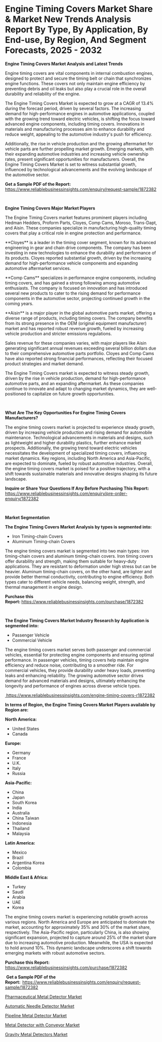 <p><h1>Engine Timing Covers Market Share & Market New Trends Analysis Report By Type, By Application, By End-use, By Region, And Segment Forecasts, 2025 - 2032</h1></p><p><strong>Engine Timing Covers Market Analysis and Latest Trends</strong></p>
<p><p>Engine timing covers are vital components in internal combustion engines, designed to protect and secure the timing belt or chain that synchronizes engine functions. These covers not only maintain engine efficiency by preventing debris and oil leaks but also play a crucial role in the overall durability and reliability of the engine.</p><p>The Engine Timing Covers Market is expected to grow at a CAGR of 13.4% during the forecast period, driven by several factors. The increasing demand for high-performance engines in automotive applications, coupled with the growing trend toward electric vehicles, is shifting the focus toward advanced engine components, including timing covers. Innovations in materials and manufacturing processes aim to enhance durability and reduce weight, appealing to the automotive industry's push for efficiency.</p><p>Additionally, the rise in vehicle production and the growing aftermarket for vehicle parts are further propelling market growth. Emerging markets, with their expanding automotive industries and increasing vehicle ownership rates, present significant opportunities for manufacturers. Overall, the Engine Timing Covers Market is set to witness substantial growth, influenced by technological advancements and the evolving landscape of the automotive sector.</p></p>
<p><strong>Get a Sample PDF of the Report:&nbsp;</strong> <a href="https://www.reliablebusinessinsights.com/enquiry/request-sample/1872382?utm_campaign=62&utm_medium=2&utm_source=Github&utm_content=ia&utm_term=08042025&utm_id=engine-timing-covers">https://www.reliablebusinessinsights.com/enquiry/request-sample/1872382</a></p>
<p>&nbsp;</p>
<p><strong>Engine Timing Covers Major Market Players</strong></p>
<p><p>The Engine Timing Covers market features prominent players including Hedman Hedders, Proform Parts, Cloyes, Comp Cams, Moroso, Trans-Dapt, and Aisin. These companies specialize in manufacturing high-quality timing covers that play a critical role in engine protection and performance.</p><p>**Cloyes** is a leader in the timing cover segment, known for its advanced engineering in gear and chain drive components. The company has been investing in new technologies to enhance the durability and performance of its products. Cloyes reported substantial growth, driven by the increasing demand for high-performance vehicle components and expanding automotive aftermarket services.</p><p>**Comp Cams** specializes in performance engine components, including timing covers, and has gained a strong following among automotive enthusiasts. The company is focused on innovation and has introduced several new products to cater to the rising demand for performance components in the automotive sector, projecting continued growth in the coming years.</p><p>**Aisin** is a major player in the global automotive parts market, offering a diverse range of products, including timing covers. The company benefits from its strong presence in the OEM (original equipment manufacturer) market and has reported robust revenue growth, fueled by increasing vehicle production and stricter emissions regulations.</p><p>Sales revenue for these companies varies, with major players like Aisin generating significant annual revenues exceeding several billion dollars due to their comprehensive automotive parts portfolio. Cloyes and Comp Cams have also reported strong financial performances, reflecting their focused product strategies and market demand.</p><p>The Engine Timing Covers market is expected to witness steady growth, driven by the rise in vehicle production, demand for high-performance automotive parts, and an expanding aftermarket. As these companies continue to innovate and adapt to changing market dynamics, they are well-positioned to capitalize on future growth opportunities.</p></p>
<p>&nbsp;</p>
<p><strong>What Are The Key Opportunities For Engine Timing Covers Manufacturers?</strong></p>
<p><p>The engine timing covers market is projected to experience steady growth, driven by increasing vehicle production and rising demand for automobile maintenance. Technological advancements in materials and designs, such as lightweight and higher durability plastics, further enhance market prospects. Additionally, the growing trend toward electric vehicles necessitates the development of specialized timing covers, influencing market dynamics. Key regions, including North America and Asia-Pacific, are expected to dominate, fueled by robust automotive industries. Overall, the engine timing covers market is poised for a positive trajectory, with a shift towards sustainable materials and innovative designs shaping its future landscape.</p></p>
<p><strong>Inquire or Share Your Questions If Any Before Purchasing This Report:</strong> <a href="https://www.reliablebusinessinsights.com/enquiry/pre-order-enquiry/1872382?utm_campaign=62&utm_medium=2&utm_source=Github&utm_content=ia&utm_term=08042025&utm_id=engine-timing-covers">https://www.reliablebusinessinsights.com/enquiry/pre-order-enquiry/1872382</a></p>
<p>&nbsp;</p>
<p><strong>Market Segmentation</strong></p>
<p><strong>The Engine Timing Covers Market Analysis by types is segmented into:</strong></p>
<p><ul><li>Iron Timing-chain Covers</li><li>Aluminum Timing-chain Covers</li></ul></p>
<p><p>The engine timing covers market is segmented into two main types: iron timing-chain covers and aluminum timing-chain covers. Iron timing covers offer durability and strength, making them suitable for heavy-duty applications. They are resistant to deformation under high stress but can be heavier. Aluminum timing-chain covers, on the other hand, are lighter and provide better thermal conductivity, contributing to engine efficiency. Both types cater to different vehicle needs, balancing weight, strength, and thermal management in engine design.</p></p>
<p><strong>Purchase this Report:&nbsp;</strong><a href="https://www.reliablebusinessinsights.com/purchase/1872382?utm_campaign=62&utm_medium=2&utm_source=Github&utm_content=ia&utm_term=08042025&utm_id=engine-timing-covers">https://www.reliablebusinessinsights.com/purchase/1872382</a></p>
<p>&nbsp;</p>
<p><strong>The Engine Timing Covers Market Industry Research by Application is segmented into:</strong></p>
<p><ul><li>Passenger Vehicle</li><li>Commercial Vehicle</li></ul></p>
<p><p>The engine timing covers market serves both passenger and commercial vehicles, essential for protecting engine components and ensuring optimal performance. In passenger vehicles, timing covers help maintain engine efficiency and reduce noise, contributing to a smoother ride. For commercial vehicles, they provide durability under heavy loads, preventing leaks and enhancing reliability. The growing automotive sector drives demand for advanced materials and designs, ultimately enhancing the longevity and performance of engines across diverse vehicle types.</p></p>
<p><a href="https://www.reliablebusinessinsights.com/engine-timing-covers-r1872382?utm_campaign=62&utm_medium=2&utm_source=Github&utm_content=ia&utm_term=08042025&utm_id=engine-timing-covers">&nbsp;https://www.reliablebusinessinsights.com/engine-timing-covers-r1872382</a></p>
<p><strong>In terms of Region, the Engine Timing Covers Market Players available by Region are:</strong></p>
<p>
    <p> <strong> North America: </strong>
        <ul>
            <li>United States</li>
            <li>Canada</li>
        </ul>
        </p> 
    <p> <strong> Europe: </strong>
        <ul>
            <li>Germany</li>
            <li>France</li>
            <li>U.K.</li>
            <li>Italy</li>
            <li>Russia</li>
        </ul>
        </p> 
    <p> <strong> Asia-Pacific: </strong>
        <ul>
            <li>China</li>
            <li>Japan</li>
            <li>South Korea</li>
            <li>India</li>
            <li>Australia</li>
            <li>China Taiwan</li>
            <li>Indonesia</li>
            <li>Thailand</li>
            <li>Malaysia</li>
        </ul>
        </p> 
    <p> <strong> Latin America: </strong>
        <ul>
            <li>Mexico</li>
            <li>Brazil</li>
            <li>Argentina Korea</li>
            <li>Colombia</li>
        </ul>
        </p> 
    <p> <strong> Middle East & Africa: </strong>
        <ul>
            <li>Turkey</li>
            <li>Saudi</li>
            <li>Arabia</li>
            <li>UAE</li>
            <li>Korea</li>
        </ul>
    </p>
    </p>
<p><p>The engine timing covers market is experiencing notable growth across various regions. North America and Europe are anticipated to dominate the market, accounting for approximately 35% and 30% of the market share, respectively. The Asia-Pacific region, particularly China, is also showing significant expansion, projected to capture around 25% of the market share due to increasing automotive production. Meanwhile, the USA is expected to hold around 10%. This dynamic landscape underscores a shift towards emerging markets with robust automotive sectors.</p></p>
<p><strong>Purchase this Report: </strong><a href="https://www.reliablebusinessinsights.com/purchase/1872382?utm_campaign=62&utm_medium=2&utm_source=Github&utm_content=ia&utm_term=08042025&utm_id=engine-timing-covers">https://www.reliablebusinessinsights.com/purchase/1872382</a></p>
<p>&nbsp;<strong>Get a Sample PDF of the Report:&nbsp;&nbsp;</strong><a href="https://www.reliablebusinessinsights.com/enquiry/request-sample/1872382?utm_campaign=62&utm_medium=2&utm_source=Github&utm_content=ia&utm_term=08042025&utm_id=engine-timing-covers">https://www.reliablebusinessinsights.com/enquiry/request-sample/1872382</a></p>
<p><strong></strong></p>
<p><p><a href="https://github.com/vaeilabin/Market-Research-Report-List-1/blob/main/pharmaceutical-metal-detector-market.md?utm_campaign=62&utm_medium=2&utm_source=Github&utm_content=ia&utm_term=08042025&utm_id=engine-timing-covers">Pharmaceutical Metal Detector Market</a></p><p><a href="https://github.com/knipsfilip8f/Market-Research-Report-List-1/blob/main/automatic-needle-detector-market.md?utm_campaign=62&utm_medium=2&utm_source=Github&utm_content=ia&utm_term=08042025&utm_id=engine-timing-covers">Automatic Needle Detector Market</a></p><p><a href="https://github.com/alekitanis/Market-Research-Report-List-1/blob/main/pipeline-metal-detector-market.md?utm_campaign=62&utm_medium=2&utm_source=Github&utm_content=ia&utm_term=08042025&utm_id=engine-timing-covers">Pipeline Metal Detector Market</a></p><p><a href="https://github.com/bilkbitsch/Market-Research-Report-List-1/blob/main/metal-detector-with-conveyor-market.md?utm_campaign=62&utm_medium=2&utm_source=Github&utm_content=ia&utm_term=08042025&utm_id=engine-timing-covers">Metal Detector with Conveyor Market</a></p><p><a href="https://github.com/hirtzhulstsq/Market-Research-Report-List-1/blob/main/gravity-metal-detectors-market.md?utm_campaign=62&utm_medium=2&utm_source=Github&utm_content=ia&utm_term=08042025&utm_id=engine-timing-covers">Gravity Metal Detectors Market</a></p></p>